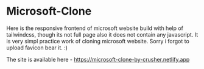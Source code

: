 # Microsoft-Clone
Here is the responsive frontend of microsoft website build with help of tailwindcss, though its not full page also it does not contain any javascript. It is very simpl practice work of cloning microsoft website.
Sorry i forgot to upload favicon bear it. :)

The site is available here - https://microsoft-clone-by-crusher.netlify.app
